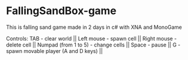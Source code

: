 # FallingSandBox-game
This is falling sand game made in 2 days in c# with XNA and MonoGame

Controls:
TAB - clear world ||
Left mouse - spawn cell ||
Right mouse - delete cell ||
Numpad (from 1 to 5) - change cells ||
Space - pause ||
G - spawn movable player (A and D keys) ||
